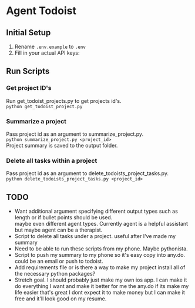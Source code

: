 # Agent Todoist

## Initial Setup
1. Rename `.env.example` to `.env`
2. Fill in your actual API keys:

## Run Scripts

### Get project ID's
Run get_todoist_projects.py to get projects id's.<br>
`python get_todoist_project.py`

### Summarize a project
Pass project id as an argument to summarize_project.py.<br>
`python summarize_project.py <project_id>`<br>
Project summary is saved to the output folder.

### Delete all tasks within a project
Pass project id as an argument to delete_todoists_project_tasks.py.<br>
`python delete_todoists_project_tasks.py <project_id>`<br>

## TODO 
- Want additional argument specifying different output types such as length or if bullet points should be used.<br>
  maybe even different agent types. Currently agent is a helpful assistant but maybe agent can be a therapist.
- Script to delete all tasks under a project. useful after I've made my summary
- Need to be able to run these scripts from my phone. Maybe pythonista.
- Script to push my summary to my phone so it's easy copy into any.do. could be an email or push to todoist.
- Add requirements file or is there a way to make my project install all of the necessary python packages?
- Stretch goal. I should probably just make my own ios app. I can make it do everything I want and make it better for me the any.do
  if its make my life easier that's great I dont expect it to make money but I can make it free and it'll look good on my resume.




